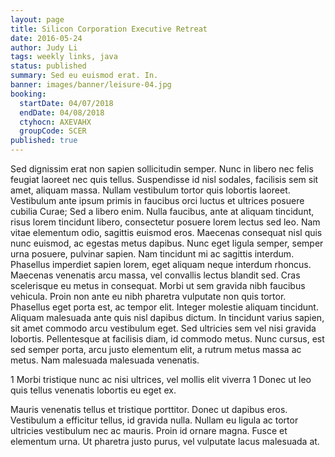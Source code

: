 ```yaml
---
layout: page
title: Silicon Corporation Executive Retreat
date: 2016-05-24
author: Judy Li
tags: weekly links, java
status: published
summary: Sed eu euismod erat. In.
banner: images/banner/leisure-04.jpg
booking:
  startDate: 04/07/2018
  endDate: 04/08/2018
  ctyhocn: AXEVAHX
  groupCode: SCER
published: true
---
```

Sed dignissim erat non sapien sollicitudin semper. Nunc in libero nec felis feugiat laoreet nec quis tellus. Suspendisse id nisl sodales, facilisis sem sit amet, aliquam massa. Nullam vestibulum tortor quis lobortis laoreet. Vestibulum ante ipsum primis in faucibus orci luctus et ultrices posuere cubilia Curae; Sed a libero enim. Nulla faucibus, ante at aliquam tincidunt, risus lorem tincidunt libero, consectetur posuere lorem lectus sed leo. Nam vitae elementum odio, sagittis euismod eros. Maecenas consequat nisl quis nunc euismod, ac egestas metus dapibus. Nunc eget ligula semper, semper urna posuere, pulvinar sapien. Nam tincidunt mi ac sagittis interdum. Phasellus imperdiet sapien lorem, eget aliquam neque interdum rhoncus. Maecenas venenatis arcu massa, vel convallis lectus blandit sed.
Cras scelerisque eu metus in consequat. Morbi ut sem gravida nibh faucibus vehicula. Proin non ante eu nibh pharetra vulputate non quis tortor. Phasellus eget porta est, ac tempor elit. Integer molestie aliquam tincidunt. Aliquam malesuada ante quis nisl dapibus dictum. In tincidunt varius sapien, sit amet commodo arcu vestibulum eget. Sed ultricies sem vel nisi gravida lobortis. Pellentesque at facilisis diam, id commodo metus. Nunc cursus, est sed semper porta, arcu justo elementum elit, a rutrum metus massa ac metus. Nam malesuada malesuada venenatis.

1 Morbi tristique nunc ac nisi ultrices, vel mollis elit viverra
1 Donec ut leo quis tellus venenatis lobortis eu eget ex.

Mauris venenatis tellus et tristique porttitor. Donec ut dapibus eros. Vestibulum a efficitur tellus, id gravida nulla. Nullam eu ligula ac tortor ultricies vestibulum nec ac mauris. Proin id ornare magna. Fusce et elementum urna. Ut pharetra justo purus, vel vulputate lacus malesuada at.
